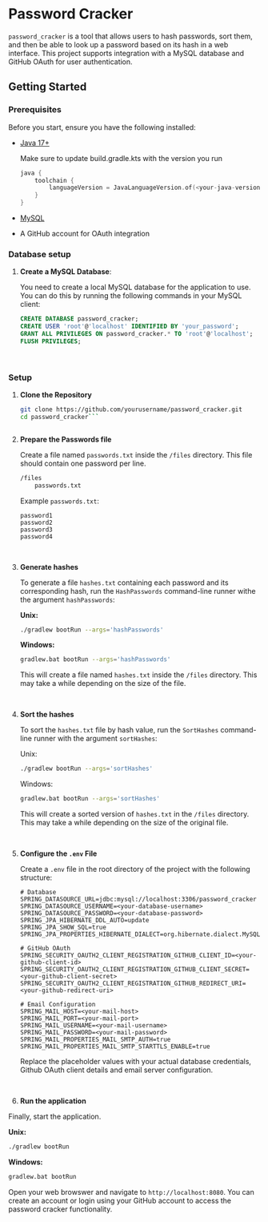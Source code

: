 # Password Cracker

`password_cracker` is a tool that allows users to hash passwords, sort them, and then be able to look up a password based on its hash in a web interface. This project supports integration with a MySQL database and GitHub OAuth for user authentication.

## Getting Started

### Prerequisites

Before you start, ensure you have the following installed:

- [Java 17+](https://www.oracle.com/java/technologies/javase-jdk17-downloads.html)
  
  Make sure to update build.gradle.kts with the version you run
  ```kotlin
  java {
	  toolchain {
		  languageVersion = JavaLanguageVersion.of(<your-java-version>)
	  }
  }
  ```
  
- [MySQL](https://dev.mysql.com/downloads/mysql/)
- A GitHub account for OAuth integration

### Database setup

1. **Create a MySQL Database**:

   You need to create a local MySQL database for the application to use. You can do this by running the following commands in your MySQL client:

   ```sql
   CREATE DATABASE password_cracker;
   CREATE USER 'root'@'localhost' IDENTIFIED BY 'your_password';
   GRANT ALL PRIVILEGES ON password_cracker.* TO 'root'@'localhost';
   FLUSH PRIVILEGES;
   ```
<br>

### Setup

1. **Clone the Repository**

   ```bash
   git clone https://github.com/yourusername/password_cracker.git
   cd password_cracker```

   

2. **Prepare the Passwords file**
   
   Create a file named `passwords.txt` inside the `/files` directory. This file should contain one password per line.
   ```bash
   /files
       passwords.txt
   ```

   Example `passwords.txt`:
   ```
   password1
   password2
   password3
   password4
   ``` 

   <br>

3. **Generate hashes**

   To generate a file `hashes.txt` containing each password and its corresponding hash, run the `HashPasswords` command-line runner withe the argument `hashPasswords`:
   
   **Unix:**
   ```bash
   ./gradlew bootRun --args='hashPasswords'
   ```
   **Windows:**
   ```bash
   gradlew.bat bootRun --args='hashPasswords'
   ``` 
   This will create a file named `hashes.txt` inside the `/files` directory. This may take a while depending on the size of the file.  

   <br>

4. **Sort the hashes**

   To sort the `hashes.txt` file by hash value, run the `SortHashes` command-line runner with the argument `sortHashes`:
   
   Unix:
    ```bash
    ./gradlew bootRun --args='sortHashes'
    ```
    Windows:
   ```bash
   gradlew.bat bootRun --args='sortHashes'
   ``` 
   

    This will create a sorted version of `hashes.txt` in the `/files` directory. This may take a while depending on the size of the original file. 

   <br>

5. **Configure the `.env` File**

   Create a `.env` file in the root directory of the project with the following structure:
    ```
    # Database
    SPRING_DATASOURCE_URL=jdbc:mysql://localhost:3306/password_cracker
    SPRING_DATASOURCE_USERNAME=<your-database-username>
    SPRING_DATASOURCE_PASSWORD=<your-database-password>
    SPRING_JPA_HIBERNATE_DDL_AUTO=update
    SPRING_JPA_SHOW_SQL=true
    SPRING_JPA_PROPERTIES_HIBERNATE_DIALECT=org.hibernate.dialect.MySQL8Dialect

    # GitHub OAuth
    SPRING_SECURITY_OAUTH2_CLIENT_REGISTRATION_GITHUB_CLIENT_ID=<your-github-client-id>
    SPRING_SECURITY_OAUTH2_CLIENT_REGISTRATION_GITHUB_CLIENT_SECRET=<your-github-client-secret>
    SPRING_SECURITY_OAUTH2_CLIENT_REGISTRATION_GITHUB_REDIRECT_URI=<your-github-redirect-uri>

    # Email Configuration
    SPRING_MAIL_HOST=<your-mail-host>
    SPRING_MAIL_PORT=<your-mail-port>
    SPRING_MAIL_USERNAME=<your-mail-username>
    SPRING_MAIL_PASSWORD=<your-mail-password>
    SPRING_MAIL_PROPERTIES_MAIL_SMTP_AUTH=true
    SPRING_MAIL_PROPERTIES_MAIL_SMTP_STARTTLS_ENABLE=true
    ```
    Replace the placeholder values with your actual database credentials, Github OAuth client details and email server configuration. 

   <br>

6.  **Run the application**

   Finally, start the application.
   
   **Unix:**
   ```bash
   ./gradlew bootRun
   ```
   **Windows:**
   ```bash
   gradlew.bat bootRun
   ``` 
    
   Open your web browswer and navigate to `http://localhost:8080`. You can create an account or login using your GitHub account to access the password cracker functionality.

  

  


     
